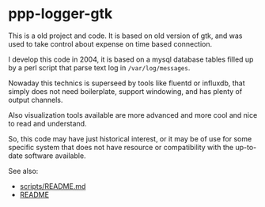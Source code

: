 # ppp-logger-gtk

This is a old project and code. It is based on old version of gtk, and was
used to take control about expense on time based connection.

I develop this code in 2004, it is based on a mysql database tables
filled up by a perl script that parse text log in `/var/log/messages`.

Nowaday this technics is superseed by tools like fluentd or influxdb,
that simply does not need boilerplate, support windowing, and has plenty of
output channels.

Also visualization tools available are more advanced and more cool and
nice to read and understand.

So, this code may have just historical interest, or it may be of use
for some specific system that does not have resource or compatibility
with the up-to-date software available.

See also:

* [scripts/README.md](scripts/README.md)
* [README](README)
